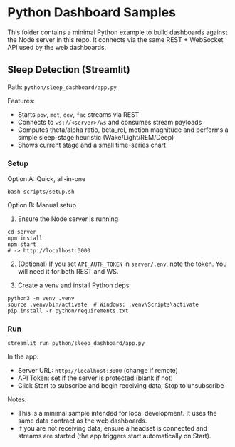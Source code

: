 # Python Dashboard Samples

This folder contains a minimal Python example to build dashboards against the Node server in this repo. It connects via the same REST + WebSocket API used by the web dashboards.

## Sleep Detection (Streamlit)

Path: `python/sleep_dashboard/app.py`

Features:
- Starts `pow`, `mot`, `dev`, `fac` streams via REST
- Connects to `ws://<server>/ws` and consumes stream payloads
- Computes theta/alpha ratio, beta_rel, motion magnitude and performs a simple sleep-stage heuristic (Wake/Light/REM/Deep)
- Shows current stage and a small time-series chart

### Setup

Option A: Quick, all-in-one

```
bash scripts/setup.sh
```

Option B: Manual setup

1) Ensure the Node server is running

```
cd server
npm install
npm start
# -> http://localhost:3000
```

2) (Optional) If you set `API_AUTH_TOKEN` in `server/.env`, note the token. You will need it for both REST and WS.

3) Create a venv and install Python deps

```
python3 -m venv .venv
source .venv/bin/activate  # Windows: .venv\Scripts\activate
pip install -r python/requirements.txt
```

### Run

```
streamlit run python/sleep_dashboard/app.py
```

In the app:
- Server URL: `http://localhost:3000` (change if remote)
- API Token: set if the server is protected (blank if not)
- Click Start to subscribe and begin receiving data; Stop to unsubscribe

Notes:
- This is a minimal sample intended for local development. It uses the same data contract as the web dashboards.
- If you are not receiving data, ensure a headset is connected and streams are started (the app triggers start automatically on Start).
